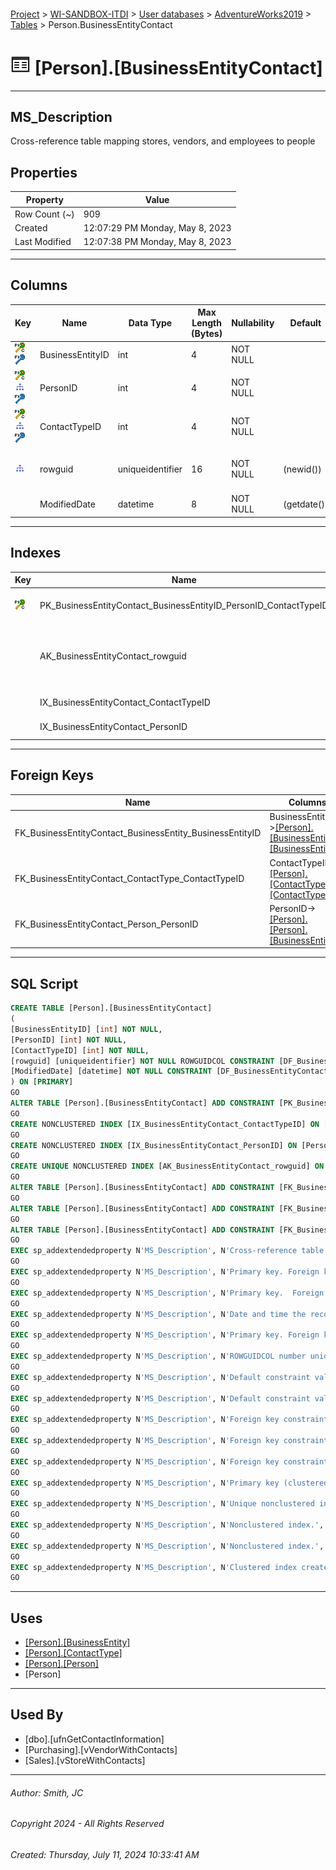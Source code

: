 #### 

[Project](../../../../index.md) > [WI-SANDBOX-ITDI](../../../index.md) > [User databases](../../index.md) > [AdventureWorks2019](../index.md) > [Tables](Tables.md) > Person.BusinessEntityContact

# ![Tables](../../../../Images/Table32.png) [Person].[BusinessEntityContact]

---

## <a name="#description"></a>MS_Description

Cross-reference table mapping stores, vendors, and employees to people

## <a name="#properties"></a>Properties

| Property | Value |
|---|---|
| Row Count (~) | 909 |
| Created | 12:07:29 PM Monday, May 8, 2023 |
| Last Modified | 12:07:38 PM Monday, May 8, 2023 |


---

## <a name="#columns"></a>Columns

| Key | Name | Data Type | Max Length (Bytes) | Nullability | Default | Description |
|---|---|---|---|---|---|---|
| [![Cluster Primary Key PK_BusinessEntityContact_BusinessEntityID_PersonID_ContactTypeID: BusinessEntityID\PersonID\ContactTypeID](../../../../Images/pkcluster.png)](#indexes)[![Foreign Keys FK_BusinessEntityContact_BusinessEntity_BusinessEntityID: [Person].[BusinessEntity].BusinessEntityID](../../../../Images/fk.png)](#foreignkeys) | BusinessEntityID | int | 4 | NOT NULL |  | _Primary key. Foreign key to BusinessEntity.BusinessEntityID._ |
| [![Cluster Primary Key PK_BusinessEntityContact_BusinessEntityID_PersonID_ContactTypeID: BusinessEntityID\PersonID\ContactTypeID](../../../../Images/pkcluster.png)](#indexes)[![Indexes IX_BusinessEntityContact_PersonID](../../../../Images/Index.png)](#indexes)[![Foreign Keys FK_BusinessEntityContact_Person_PersonID: [Person].[Person].PersonID](../../../../Images/fk.png)](#foreignkeys) | PersonID | int | 4 | NOT NULL |  | _Primary key. Foreign key to Person.BusinessEntityID._ |
| [![Cluster Primary Key PK_BusinessEntityContact_BusinessEntityID_PersonID_ContactTypeID: BusinessEntityID\PersonID\ContactTypeID](../../../../Images/pkcluster.png)](#indexes)[![Indexes IX_BusinessEntityContact_ContactTypeID](../../../../Images/Index.png)](#indexes)[![Foreign Keys FK_BusinessEntityContact_ContactType_ContactTypeID: [Person].[ContactType].ContactTypeID](../../../../Images/fk.png)](#foreignkeys) | ContactTypeID | int | 4 | NOT NULL |  | _Primary key.  Foreign key to ContactType.ContactTypeID._ |
| [![Indexes AK_BusinessEntityContact_rowguid](../../../../Images/Index.png)](#indexes) | rowguid | uniqueidentifier | 16 | NOT NULL | (newid()) | _ROWGUIDCOL number uniquely identifying the record. Used to support a merge replication sample._ |
|  | ModifiedDate | datetime | 8 | NOT NULL | (getdate()) | _Date and time the record was last updated._ |


---

## <a name="#indexes"></a>Indexes

| Key | Name | Key Columns | Unique | Description |
|---|---|---|---|---|
| [![Cluster Primary Key PK_BusinessEntityContact_BusinessEntityID_PersonID_ContactTypeID: BusinessEntityID\PersonID\ContactTypeID](../../../../Images/pkcluster.png)](#indexes) | PK_BusinessEntityContact_BusinessEntityID_PersonID_ContactTypeID | BusinessEntityID, PersonID, ContactTypeID | YES | _Primary key (clustered) constraint_ |
|  | AK_BusinessEntityContact_rowguid | rowguid | YES | _Unique nonclustered index. Used to support replication samples._ |
|  | IX_BusinessEntityContact_ContactTypeID | ContactTypeID |  | _Nonclustered index._ |
|  | IX_BusinessEntityContact_PersonID | PersonID |  | _Nonclustered index._ |


---

## <a name="#foreignkeys"></a>Foreign Keys

| Name | Columns | Description |
|---|---|---|
| FK_BusinessEntityContact_BusinessEntity_BusinessEntityID | BusinessEntityID->[[Person].[BusinessEntity].[BusinessEntityID]](Person_BusinessEntity.md) | _Foreign key constraint referencing BusinessEntity.BusinessEntityID._ |
| FK_BusinessEntityContact_ContactType_ContactTypeID | ContactTypeID->[[Person].[ContactType].[ContactTypeID]](Person_ContactType.md) | _Foreign key constraint referencing ContactType.ContactTypeID._ |
| FK_BusinessEntityContact_Person_PersonID | PersonID->[[Person].[Person].[BusinessEntityID]](Person_Person.md) | _Foreign key constraint referencing Person.BusinessEntityID._ |


---

## <a name="#sqlscript"></a>SQL Script

```sql
CREATE TABLE [Person].[BusinessEntityContact]
(
[BusinessEntityID] [int] NOT NULL,
[PersonID] [int] NOT NULL,
[ContactTypeID] [int] NOT NULL,
[rowguid] [uniqueidentifier] NOT NULL ROWGUIDCOL CONSTRAINT [DF_BusinessEntityContact_rowguid] DEFAULT (newid()),
[ModifiedDate] [datetime] NOT NULL CONSTRAINT [DF_BusinessEntityContact_ModifiedDate] DEFAULT (getdate())
) ON [PRIMARY]
GO
ALTER TABLE [Person].[BusinessEntityContact] ADD CONSTRAINT [PK_BusinessEntityContact_BusinessEntityID_PersonID_ContactTypeID] PRIMARY KEY CLUSTERED ([BusinessEntityID], [PersonID], [ContactTypeID]) ON [PRIMARY]
GO
CREATE NONCLUSTERED INDEX [IX_BusinessEntityContact_ContactTypeID] ON [Person].[BusinessEntityContact] ([ContactTypeID]) ON [PRIMARY]
GO
CREATE NONCLUSTERED INDEX [IX_BusinessEntityContact_PersonID] ON [Person].[BusinessEntityContact] ([PersonID]) ON [PRIMARY]
GO
CREATE UNIQUE NONCLUSTERED INDEX [AK_BusinessEntityContact_rowguid] ON [Person].[BusinessEntityContact] ([rowguid]) ON [PRIMARY]
GO
ALTER TABLE [Person].[BusinessEntityContact] ADD CONSTRAINT [FK_BusinessEntityContact_BusinessEntity_BusinessEntityID] FOREIGN KEY ([BusinessEntityID]) REFERENCES [Person].[BusinessEntity] ([BusinessEntityID])
GO
ALTER TABLE [Person].[BusinessEntityContact] ADD CONSTRAINT [FK_BusinessEntityContact_ContactType_ContactTypeID] FOREIGN KEY ([ContactTypeID]) REFERENCES [Person].[ContactType] ([ContactTypeID])
GO
ALTER TABLE [Person].[BusinessEntityContact] ADD CONSTRAINT [FK_BusinessEntityContact_Person_PersonID] FOREIGN KEY ([PersonID]) REFERENCES [Person].[Person] ([BusinessEntityID])
GO
EXEC sp_addextendedproperty N'MS_Description', N'Cross-reference table mapping stores, vendors, and employees to people', 'SCHEMA', N'Person', 'TABLE', N'BusinessEntityContact', NULL, NULL
GO
EXEC sp_addextendedproperty N'MS_Description', N'Primary key. Foreign key to BusinessEntity.BusinessEntityID.', 'SCHEMA', N'Person', 'TABLE', N'BusinessEntityContact', 'COLUMN', N'BusinessEntityID'
GO
EXEC sp_addextendedproperty N'MS_Description', N'Primary key.  Foreign key to ContactType.ContactTypeID.', 'SCHEMA', N'Person', 'TABLE', N'BusinessEntityContact', 'COLUMN', N'ContactTypeID'
GO
EXEC sp_addextendedproperty N'MS_Description', N'Date and time the record was last updated.', 'SCHEMA', N'Person', 'TABLE', N'BusinessEntityContact', 'COLUMN', N'ModifiedDate'
GO
EXEC sp_addextendedproperty N'MS_Description', N'Primary key. Foreign key to Person.BusinessEntityID.', 'SCHEMA', N'Person', 'TABLE', N'BusinessEntityContact', 'COLUMN', N'PersonID'
GO
EXEC sp_addextendedproperty N'MS_Description', N'ROWGUIDCOL number uniquely identifying the record. Used to support a merge replication sample.', 'SCHEMA', N'Person', 'TABLE', N'BusinessEntityContact', 'COLUMN', N'rowguid'
GO
EXEC sp_addextendedproperty N'MS_Description', N'Default constraint value of GETDATE()', 'SCHEMA', N'Person', 'TABLE', N'BusinessEntityContact', 'CONSTRAINT', N'DF_BusinessEntityContact_ModifiedDate'
GO
EXEC sp_addextendedproperty N'MS_Description', N'Default constraint value of NEWID()', 'SCHEMA', N'Person', 'TABLE', N'BusinessEntityContact', 'CONSTRAINT', N'DF_BusinessEntityContact_rowguid'
GO
EXEC sp_addextendedproperty N'MS_Description', N'Foreign key constraint referencing BusinessEntity.BusinessEntityID.', 'SCHEMA', N'Person', 'TABLE', N'BusinessEntityContact', 'CONSTRAINT', N'FK_BusinessEntityContact_BusinessEntity_BusinessEntityID'
GO
EXEC sp_addextendedproperty N'MS_Description', N'Foreign key constraint referencing ContactType.ContactTypeID.', 'SCHEMA', N'Person', 'TABLE', N'BusinessEntityContact', 'CONSTRAINT', N'FK_BusinessEntityContact_ContactType_ContactTypeID'
GO
EXEC sp_addextendedproperty N'MS_Description', N'Foreign key constraint referencing Person.BusinessEntityID.', 'SCHEMA', N'Person', 'TABLE', N'BusinessEntityContact', 'CONSTRAINT', N'FK_BusinessEntityContact_Person_PersonID'
GO
EXEC sp_addextendedproperty N'MS_Description', N'Primary key (clustered) constraint', 'SCHEMA', N'Person', 'TABLE', N'BusinessEntityContact', 'CONSTRAINT', N'PK_BusinessEntityContact_BusinessEntityID_PersonID_ContactTypeID'
GO
EXEC sp_addextendedproperty N'MS_Description', N'Unique nonclustered index. Used to support replication samples.', 'SCHEMA', N'Person', 'TABLE', N'BusinessEntityContact', 'INDEX', N'AK_BusinessEntityContact_rowguid'
GO
EXEC sp_addextendedproperty N'MS_Description', N'Nonclustered index.', 'SCHEMA', N'Person', 'TABLE', N'BusinessEntityContact', 'INDEX', N'IX_BusinessEntityContact_ContactTypeID'
GO
EXEC sp_addextendedproperty N'MS_Description', N'Nonclustered index.', 'SCHEMA', N'Person', 'TABLE', N'BusinessEntityContact', 'INDEX', N'IX_BusinessEntityContact_PersonID'
GO
EXEC sp_addextendedproperty N'MS_Description', N'Clustered index created by a primary key constraint.', 'SCHEMA', N'Person', 'TABLE', N'BusinessEntityContact', 'INDEX', N'PK_BusinessEntityContact_BusinessEntityID_PersonID_ContactTypeID'
GO

```


---

## <a name="#uses"></a>Uses

* [[Person].[BusinessEntity]](Person_BusinessEntity.md)
* [[Person].[ContactType]](Person_ContactType.md)
* [[Person].[Person]](Person_Person.md)
* [Person]


---

## <a name="#usedby"></a>Used By

* [dbo].[ufnGetContactInformation]
* [Purchasing].[vVendorWithContacts]
* [Sales].[vStoreWithContacts]


---

###### Author:  Smith, JC

###### Copyright 2024 - All Rights Reserved

###### Created: Thursday, July 11, 2024 10:33:41 AM

